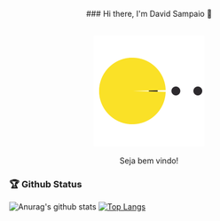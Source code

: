 <p align="center">### Hi there, I'm David Sampaio 👋</p>
<div align="center">
	<br>
	<img src="https://raw.githubusercontent.com/Aniket965/Aniket965/master/pacman.svg?sanitize=true" width="200" height="200">
	<br>
</div>
<div align="center" >
      <p>
        Seja bem vindo! 
	<br>
      </p>
</div>
<div>
<div> 	


### 🏆 Github Status
![Anurag's github stats](https://github-readme-stats.vercel.app/api?username=Davisampaiom&show_icons=true&theme=onedark)
[![Top Langs](https://github-readme-stats.vercel.app/api/top-langs/?username=anuraghazra&layout=Demo&show_icons=true&theme=onedark)](https://github.com/anuraghazra/github-readme-stats)

</div>
